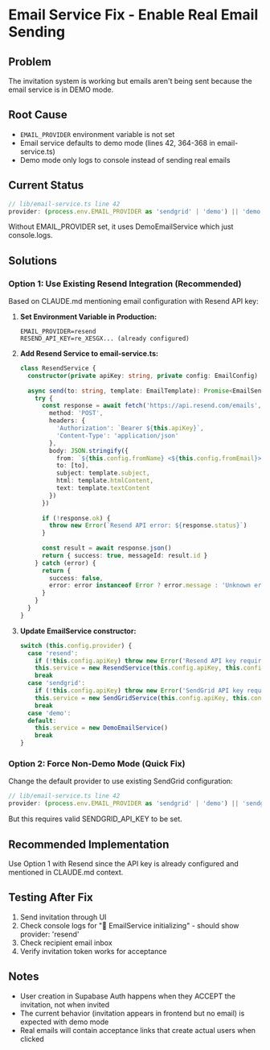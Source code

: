 # Email Service Fix - Enable Real Email Sending

## Problem
The invitation system is working but emails aren't being sent because the email service is in DEMO mode.

## Root Cause
- `EMAIL_PROVIDER` environment variable is not set
- Email service defaults to demo mode (lines 42, 364-368 in email-service.ts)
- Demo mode only logs to console instead of sending real emails

## Current Status
```typescript
// lib/email-service.ts line 42
provider: (process.env.EMAIL_PROVIDER as 'sendgrid' | 'demo') || 'demo'
```

Without EMAIL_PROVIDER set, it uses DemoEmailService which just console.logs.

## Solutions

### Option 1: Use Existing Resend Integration (Recommended)
Based on CLAUDE.md mentioning email configuration with Resend API key:

1. **Set Environment Variable in Production:**
   ```
   EMAIL_PROVIDER=resend
   RESEND_API_KEY=re_XESGX... (already configured)
   ```

2. **Add Resend Service to email-service.ts:**
   ```typescript
   class ResendService {
     constructor(private apiKey: string, private config: EmailConfig) {}
     
     async send(to: string, template: EmailTemplate): Promise<EmailSendResult> {
       try {
         const response = await fetch('https://api.resend.com/emails', {
           method: 'POST',
           headers: {
             'Authorization': `Bearer ${this.apiKey}`,
             'Content-Type': 'application/json'
           },
           body: JSON.stringify({
             from: `${this.config.fromName} <${this.config.fromEmail}>`,
             to: [to],
             subject: template.subject,
             html: template.htmlContent,
             text: template.textContent
           })
         })
         
         if (!response.ok) {
           throw new Error(`Resend API error: ${response.status}`)
         }
         
         const result = await response.json()
         return { success: true, messageId: result.id }
       } catch (error) {
         return { 
           success: false, 
           error: error instanceof Error ? error.message : 'Unknown error' 
         }
       }
     }
   }
   ```

3. **Update EmailService constructor:**
   ```typescript
   switch (this.config.provider) {
     case 'resend':
       if (!this.config.apiKey) throw new Error('Resend API key required')
       this.service = new ResendService(this.config.apiKey, this.config)
       break
     case 'sendgrid':
       if (!this.config.apiKey) throw new Error('SendGrid API key required')
       this.service = new SendGridService(this.config.apiKey, this.config)
       break
     case 'demo':
     default:
       this.service = new DemoEmailService()
       break
   }
   ```

### Option 2: Force Non-Demo Mode (Quick Fix)
Change the default provider to use existing SendGrid configuration:

```typescript
// lib/email-service.ts line 42
provider: (process.env.EMAIL_PROVIDER as 'sendgrid' | 'demo') || 'sendgrid'
```

But this requires valid SENDGRID_API_KEY to be set.

## Recommended Implementation
Use Option 1 with Resend since the API key is already configured and mentioned in CLAUDE.md context.

## Testing After Fix
1. Send invitation through UI
2. Check console logs for "📧 EmailService initializing" - should show provider: 'resend'
3. Check recipient email inbox
4. Verify invitation token works for acceptance

## Notes
- User creation in Supabase Auth happens when they ACCEPT the invitation, not when invited
- The current behavior (invitation appears in frontend but no email) is expected with demo mode
- Real emails will contain acceptance links that create actual users when clicked